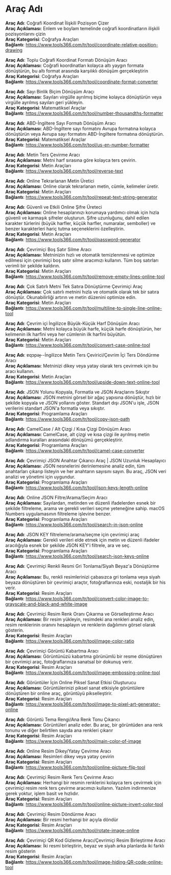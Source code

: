 # Araç Adı

**Araç Adı**: Coğrafi Koordinat İlişkili Pozisyon Çizer  
**Araç Açıklaması**: Enlem ve boylam temelinde coğrafi koordinatların ilişkili pozisyonlarını çizin  
**Araç Kategorisi**: Coğrafya Araçları  
**Bağlantı**: https://www.tools366.com/tr/tool/coordinate-relative-position-drawing


**Araç Adı**: Toplu Coğrafi Koordinat Formatı Dönüşüm Aracı  
**Araç Açıklaması**: Coğrafi koordinatları kolayca altı yaygın formata dönüştürün, bu altı format arasında karşılıklı dönüşüm gerçekleştirin  
**Araç Kategorisi**: Coğrafya Araçları  
**Bağlantı**: https://www.tools366.com/tr/tool/coordinate-format-converter


**Araç Adı**: Sayı Binlik Biçim Dönüşüm Araçı  
**Araç Açıklaması**: Sayıları virgülle ayrılmış biçime kolayca dönüştürün veya virgülle ayrılmış sayıları geri yükleyin.  
**Araç Kategorisi**: Matematiksel Araçlar  
**Bağlantı**: https://www.tools366.com/tr/tool/number-thousandths-formatter


**Araç Adı**: ABD-İngiltere Sayı Formatı Dönüşüm Aracı  
**Araç Açıklaması**: ABD-İngiltere sayı formatını Avrupa formatına kolayca dönüştürün veya Avrupa sayı formatını ABD-İngiltere formatına dönüştürün.  
**Araç Kategorisi**: Matematiksel Araçlar  
**Bağlantı**: https://www.tools366.com/tr/tool/us-en-number-formatter


**Araç Adı**: Metin Ters Çevirme Aracı  
**Araç Açıklaması**: Metni harf sırasına göre kolayca ters çevirin.  
**Araç Kategorisi**: Metin Araçları  
**Bağlantı**: https://www.tools366.com/tr/tool/reverse-text


**Araç Adı**: Online Tekrarlanan Metin Üretici  
**Araç Açıklaması**: Online olarak tekrarlanan metin, cümle, kelimeler üretir.  
**Araç Kategorisi**: Metin Araçları  
**Bağlantı**: https://www.tools366.com/tr/tool/repeat-text-string-generator


**Araç Adı**: Güvenli ve Etkili Online Şifre Üreteci  
**Araç Açıklaması**: Online hesaplarınızı korumaya yardımcı olmak için hızla güvenli ve karmaşık şifreler oluşturun. Şifre uzunluğunu, dahil edilen karakter türlerini (büyük harfler, küçük harfler, numaralar, semboller) ve benzer karakterleri hariç tutma seçeneklerini özelleştirin.  
**Araç Kategorisi**: Metin Araçları  
**Bağlantı**: https://www.tools366.com/tr/tool/password-generator


**Araç Adı**: Çevrimiçi Boş Satır Silme Aracı  
**Araç Açıklaması**: Metninizin hızlı ve otomatik temizlenmesi ve optimize edilmesi için çevrimiçi boş satır silme aracımızı kullanın. Tüm boş satırları verimli bir şekilde kaldırın.  
**Araç Kategorisi**: Metin Araçları  
**Bağlantı**: https://www.tools366.com/tr/tool/remove-empty-lines-online-tool


**Araç Adı**: Çok Satırlı Metni Tek Satıra Dönüştürme Çevrimiçi Araç  
**Araç Açıklaması**: Çok satırlı metnini hızla ve otomatik olarak tek bir satıra dönüştür. Okunabilirliği artırın ve metin düzenini optimize edin.  
**Araç Kategorisi**: Metin Araçları  
**Bağlantı**: https://www.tools366.com/tr/tool/multiline-to-single-line-online-tool


**Araç Adı**: Çevrim içi İngilizce Büyük-Küçük Harf Dönüşüm Aracı  
**Araç Açıklaması**: Metni kolayca büyük harfe, küçük harfe dönüştürün, her kelimenin ilk harfini veya her cümlenin ilk harfini büyütün.  
**Araç Kategorisi**: Metin Araçları  
**Bağlantı**: https://www.tools366.com/tr/tool/convert-case-online-tool


**Araç Adı**: ɐqɔpǝɟ--İngilizce Metin Ters Çevirici/Çevrim İçi Ters Döndürme Aracı  
**Araç Açıklaması**: Metninizi dikey veya yatay olarak ters çevirmek için bu aracı kullanın.  
**Araç Kategorisi**: Metin Araçları  
**Bağlantı**: https://www.tools366.com/tr/tool/upside-down-text-online-tool


**Araç Adı**: JSON Yolunu Kopyala, Formatla ve JSON Araçlarını Sıkıştır  
**Araç Açıklaması**: JSON metnini görsel bir ağaç yapısına dönüştür, hızlı bir şekilde kopyala ve JSON yollarını göster. Standart dışı JSON'u işle, JSON verilerini standart JSON'a formatla veya sıkıştır.  
**Araç Kategorisi**: Programlama Araçları  
**Bağlantı**: https://www.tools366.com/tr/tool/copy-json-path


**Araç Adı**: CamelCase / Alt Çizgi / Kısa Çizgi Dönüşüm Aracı  
**Araç Açıklaması**: CamelCase, alt çizgi ve kısa çizgi ile ayrılmış metin adlandırma kuralları arasındaki dönüşümü gerçekleştirir.  
**Araç Kategorisi**: Programlama Araçları  
**Bağlantı**: https://www.tools366.com/tr/tool/camel-case-converter


**Araç Adı**: Çevrimiçi JSON Anahtar Çıkarıcı Araç | JSON Uzunluk Hesaplayıcı  
**Araç Açıklaması**: JSON nesnelerini derinlemesine analiz edin, tüm anahtarları çıkarıp listeyin ve her anahtarın sayısını sayın. Bu araç, JSON veri analizi ve yönetimi için uygundur.  
**Araç Kategorisi**: Programlama Araçları  
**Bağlantı**: https://www.tools366.com/tr/tool/json-keys-length-online


**Araç Adı**: Online JSON Filtre/Arama/Seçim Aracı  
**Araç Açıklaması**: Sayılardan, metinden ve düzenli ifadelerden esnek bir şekilde filtreleme, arama ve gerekli verileri seçme yeteneğine sahip. macOS Numbers uygulamasının filtreleme işlevine benzer.  
**Araç Kategorisi**: Programlama Araçları  
**Bağlantı**: https://www.tools366.com/tr/tool/search-in-json-online


**Araç Adı**: JSON KEY filtreleme/arama/seçme için çevrimiçi araç  
**Araç Açıklaması**: Gerekli verileri elde etmek için metin ve düzenli ifadeler aracılığıyla esnek bir şekilde JSON KEY'i filtrele, ara ve seç.  
**Araç Kategorisi**: Programlama Araçları  
**Bağlantı**: https://www.tools366.com/tr/tool/search-json-keys-online


**Araç Adı**: Çevrimiçi Renkli Resmi Gri Tonlama/Siyah Beyaz'a Dönüştürme Aracı  
**Araç Açıklaması**: Bu, renkli resimlerinizi çabasızca gri tonlama veya siyah beyaza dönüştüren bir çevrimiçi araçtır, fotoğraflarınıza eski, nostaljik bir his verir.  
**Araç Kategorisi**: Resim Araçları  
**Bağlantı**: https://www.tools366.com/tr/tool/convert-color-image-to-grayscale-and-black-and-white-image


**Araç Adı**: Çevrimiçi Resim Renk Oranı Çıkarma ve Görselleştirme Aracı  
**Araç Açıklaması**: Bir resim yükleyin, resimdeki ana renkleri analiz edin, resim renklerinin oranını hesaplayın ve renklerin dağılımını görsel olarak gösterin.  
**Araç Kategorisi**: Resim Araçları  
**Bağlantı**: https://www.tools366.com/tr/tool/image-color-ratio


**Araç Adı**: Çevrimiçi Görüntü Kabartma Aracı  
**Araç Açıklaması**: Görüntünüzü kabartma görünümlü bir resme dönüştüren bir çevrimiçi araç, fotoğraflarınıza sanatsal bir dokunuş verir.  
**Araç Kategorisi**: Resim Araçları  
**Bağlantı**: https://www.tools366.com/tr/tool/image-embossing-online-tool


**Araç Adı**: Görüntüler İçin Online Piksel Sanat Etkisi Oluşturucu  
**Araç Açıklaması**: Görüntülerinizi piksel sanat etkisiyle görüntülere dönüştüren bir online araç, görüntüyü pikselleştirir.  
**Araç Kategorisi**: Resim Araçları  
**Bağlantı**: https://www.tools366.com/tr/tool/image-to-pixel-art-generator-online


**Araç Adı**: Görüntü Tema Rengi/Ana Renk Tonu Çıkarıcı  
**Araç Açıklaması**: Görüntüleri analiz eder. Bu araç, bir görüntüden ana renk tonunu ve diğer belirtilen sayıda ana renkleri çıkarır  
**Araç Kategorisi**: Resim Araçları  
**Bağlantı**: https://www.tools366.com/tr/tool/main-color-of-image


**Araç Adı**: Online Resim Dikey/Yatay Çevirme Aracı  
**Araç Açıklaması**: Resimleri dikey veya yatay çevirin  
**Araç Kategorisi**: Resim Araçları  
**Bağlantı**: https://www.tools366.com/tr/tool/online-picture-flip-tool


**Araç Adı**: Çevrimiçi Resim Renk Ters Çevirme Aracı  
**Araç Açıklaması**: Herhangi bir resmin renklerini kolayca ters çevirmek için çevrimiçi resim renk ters çevirme aracımızı kullanın. Yazılım indirmenize gerek yoktur, işlem basit ve hızlıdır.  
**Araç Kategorisi**: Resim Araçları  
**Bağlantı**: https://www.tools366.com/tr/tool/online-picture-invert-color-tool


**Araç Adı**: Çevrimiçi Resim Döndürme Aracı  
**Araç Açıklaması**: Bir resmi herhangi bir açıyla döndür  
**Araç Kategorisi**: Resim Araçları  
**Bağlantı**: https://www.tools366.com/tr/tool/rotate-image-online


**Araç Adı**: Çevrimiçi QR Kod Gizleme Aracı/Çevrimiçi Resim Birleştirme Aracı  
**Araç Açıklaması**: İki resmi birleştirin, beyaz ve siyah arka planlarda iki farklı resim gösterin  
**Araç Kategorisi**: Resim Araçları  
**Bağlantı**: https://www.tools366.com/tr/tool/image-hiding-QR-code-online-tool


